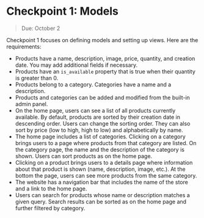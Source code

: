 # Checkpoint 1: Models

> Due: October 2

Checkpoint 1 focuses on defining models and setting up views. Here are
the requirements:

- Products have a name, description, image, price, quantity, and
  creation date. You may add additional fields if necessary.
- Products have an `is_available` property that is true when their
  quantity is greater than 0.
- Products belong to a category. Categories have a name and a
  description.
- Products and categories can be added and modified from the built-in
  admin panel.
- On the home page, users can see a list of all products currently
  available. By default, products are sorted by their creation date in
  descending order. Users can change the sorting order. They can also
  sort by price (low to high, high to low) and alphabetically by name.
- The home page includes a list of categories. Clicking on a category
  brings users to a page where products from that category are listed.
  On the category page, the name and the description of the category is
  shown. Users can sort products as on the home page.
- Clicking on a product brings users to a details page where information
  about that product is shown (name, description, image, etc.). At the
  bottom the page, users can see more products from the same category.
- The website has a navigation bar that includes the name of the store
  and a link to the home page.
- Users can search for products whose name or description matches a
  given query. Search results can be sorted as on the home page and
  further filtered by category.
